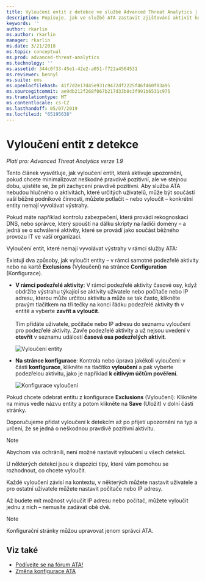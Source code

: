 ```yaml
---
title: Vyloučení entit z detekce ve službě Advanced Threat Analytics | Dokumentace Microsoftu
description: Popisuje, jak ve službě ATA zastavit zjišťování aktivit konkrétních entit jako podezřelých
keywords: ''
author: rkarlin
ms.author: rkarlin
manager: rkarlin
ms.date: 3/21/2018
ms.topic: conceptual
ms.prod: advanced-threat-analytics
ms.technology: ''
ms.assetid: 344c0f33-45e1-42e2-a051-f722a4504531
ms.reviewer: bennyl
ms.suite: ems
ms.openlocfilehash: 41f7d2e17d45e931c9472df2225f46f460f03a95
ms.sourcegitcommit: ae9db212f268f067b217d33b0c3f991b6531c975
ms.translationtype: MT
ms.contentlocale: cs-CZ
ms.lasthandoff: 05/07/2019
ms.locfileid: "65195638"
---
```

# <a name="excluding-entities-from-detections"></a>Vyloučení entit z detekce

*Platí pro: Advanced Threat Analytics verze 1.9*

Tento článek vysvětluje, jak vyloučení entit, která aktivuje upozornění, pokud chcete minimalizovat neškodné pravdivě pozitivní, ale ve stejnou dobu, ujistěte se, že při zachycení pravdivě pozitivní. Aby služba ATA nebudou hlučného o aktivitách, které určitých uživatelů, může být součástí vaší běžné podnikové činnosti, můžete potlačit – nebo vyloučit – konkrétní entity nemají vyvolávat výstrahy.

Pokud máte například kontrolu zabezpečení, která provádí rekognoskaci DNS, nebo správce, který spouští na dálku skripty na řadiči domény – a jedná se o schválené aktivity, které se provádí jako součást běžného provozu IT ve vaší organizaci.

Vyloučení entit, které nemají vyvolávat výstrahy v rámci služby ATA:

Existují dva způsoby, jak vyloučit entity – v rámci samotné podezřelé aktivity nebo na kartě **Exclusions** (Vyloučení) na stránce **Configuration** (Konfigurace).

- **V rámci podezřelé aktivity**: V rámci podezřelé aktivity časové osy, když obdržíte výstrahu týkající se aktivity uživatele nebo počítače nebo IP adresu, kterou může určitou aktivitu a může se tak často, klikněte pravým tlačítkem na tři tečky na konci řádku podezřelé aktivity th v entitě a vyberte **zavřít a vyloučit**. <br></br>Tím přidáte uživatele, počítače nebo IP adresu do seznamu vyloučení pro podezřelé aktivity. Zavře podezřelé aktivity a už nejsou uvedení v **otevřít** v seznamu událostí **časová osa podezřelých aktivit**.

    ![Vyloučení entity](./media/exclude-in-sa.png)

- **Na stránce konfigurace**:  Kontrola nebo úprava jakékoli vyloučení: v části **konfigurace**, klikněte na tlačítko **vyloučení** a pak vyberte podezřelou aktivitu, jako je například **k citlivým účtům pověření**.

    ![Konfigurace vyloučení](./media/exclusions-config-page.png)

Pokud chcete odebrat entitu z konfigurace **Exclusions** (Vyloučení): Klikněte na minus vedle názvu entity a potom klikněte na **Save** (Uložit) v dolní části stránky.

Doporučujeme přidat vyloučení k detekcím až po přijetí upozornění na typ a určení, že se jedná o neškodnou pravdivě pozitivní aktivitu. 

> [!NOTE]
> Abychom vás ochránili, není možné nastavit vyloučení u všech detekcí. 

U některých detekcí jsou k dispozici tipy, které vám pomohou se rozhodnout, co chcete vyloučit. 

Každé vyloučení závisí na kontextu, v některých můžete nastavit uživatele a pro ostatní uživatele můžete nastavit počítače nebo IP adresy. 

Až budete mít možnost vyloučit IP adresu nebo počítač, můžete vyloučit jednu z nich – nemusíte zadávat obě dvě.

> [!NOTE]
> Konfigurační stránky můžou upravovat jenom správci ATA.


## <a name="see-also"></a>Viz také
- [Podívejte se na fórum ATA!](https://social.technet.microsoft.com/Forums/security/home?forum=mata)
- [Změna konfigurace ATA](modifying-ata-center-configuration.md)
